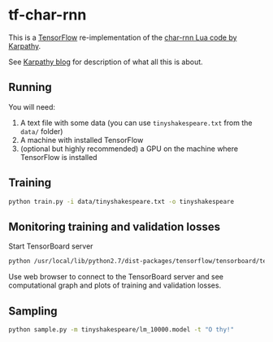 tf-char-rnn
===========

This is a [TensorFlow](http://tensorflow.org) re-implementation of the [char-rnn Lua code by Karpathy](https://github.com/karpathy/char-rnn).

See [Karpathy blog](http://karpathy.github.io/2015/05/21/rnn-effectiveness/) for description of what all this is about.

Running
-------

You will need:

1. A text file with some data (you can use `tinyshakespeare.txt` from the `data/` folder)
2. A machine with installed TensorFlow
3. (optional but highly recommended) a GPU on the machine where TensorFlow is installed

Training
--------

```bash
python train.py -i data/tinyshakespeare.txt -o tinyshakespeare
```

Monitoring training and validation losses
-----------------------------------------

Start TensorBoard server
```bash
python /usr/local/lib/python2.7/dist-packages/tensorflow/tensorboard/tensorboard.py .
```

Use web browser to connect to the TensorBoard server and see computational graph and plots of training and validation losses.


Sampling
--------

```bash
python sample.py -m tinyshakespeare/lm_10000.model -t "O thy!"
```
